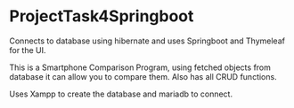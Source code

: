 # ProjectTask4Springboot

Connects to database using hibernate and uses Springboot and Thymeleaf for the UI.

This is a Smartphone Comparison Program, using fetched objects from database it can allow you to compare them. Also has all CRUD functions.

Uses Xampp to create the database and mariadb to connect.

